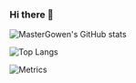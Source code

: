 ### Hi there 👋

![MasterGowen's GitHub stats](https://github-readme-stats.vercel.app/api?username=MasterGowen&count_private=true)

![Top Langs](https://github-readme-stats.vercel.app/api/top-langs/?username=MasterGowen&layout=compact)

![Metrics](https://metrics.lecoq.io/MasterGowen?template=classic&base.header=0&gists=1&lines=1&config.timezone=Asia%2FYekaterinburg)
<!--
**MasterGowen/MasterGowen** is a ✨ _special_ ✨ repository because its `README.md` (this file) appears on your GitHub profile

Here are some ideas to get you started:

- 🔭 I’m currently working on ...
- 🌱 I’m currently learning ...
- 👯 I’m looking to collaborate on ...
- 🤔 I’m looking for help with ...
- 💬 Ask me about ...
- 📫 How to reach me: ...
- 😄 Pronouns: ...
- ⚡ Fun fact: ...
-->
